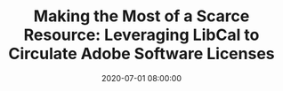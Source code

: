 ---
layout: poster
title: "Making the Most of a Scarce Resource: Leveraging LibCal to Circulate Adobe Software Licenses"
description: "Adobe (Photoshop, Illustrator, Creative Cloud, etc.) licenses are expensive and many institutions have to ration access to them. But many users are eager for access to their powerful software, and often need access only for a short time. Using open-source software that we will share with you, we use the Adobe User Management API to turn Adobe licenses on and off for users who reserve access to the software using LibCal’s “Equipment Checkout” feature. If a license is available (not checked out), users can get short-term access to the software almost instantaneously and without direct intervention by library staff. This lets us maintain an affordable number of licenses and legally and efficiently share them among students, faculty, and staff. This open source solution can also be used with other licenses that can be managed by an API."
date: 2020-07-01 08:00:00
speaker-data: [41, 14]
presenters:
  - {
      name: Ken Irwin,
      bio: "Ken Irwin is a Web Services Librarian at Miami University. He is interested in developing open-source solutions to solve challenging library issues and to make the most of our resources.",
      institution: "Miami University"
    }
  - {
      name: Michael Bomholt,
      bio: "Mike Bomholt is a Technology Development Manager at Miami University. He specializes in endpoint device and software management.",
      institution: "Miami University",
    }
video: "//www.youtube.com/embed/{video-id}"
session-contents:
 - type: video
   url: //www.youtube.com/embed/HdbQgiJMIGM
   title: Intro Video
 - type: image
   url: /img/posters/software-checkout.png
   title: Software Checkout Workflow
   alt: 
   text-description: "<ol><li>User checks software in/out in LibCal</li><li>The app fetches current LibCal checkouts</li><li>The app fetches current permissions from Adobe</li><li>The app compares list</li><li>The app pushes changes to the Adobe API</li><li>Adobe allows access to user</li></ol>"
supplemental-docs:
 - type: github
   url: https://github.com/Miamiohlibs/SoftwareCheckout
   title: SoftwareCheckout on Github
 - type: word
   url: /handouts/handout.docx
   title: My great worksheet
 - type: pdf
   url: /handouts/my-handout.pdf
   title: Sample Handout
 - type: website
   url: https://example.com/nifty-widget
   title: NiftyWidget we used to make it better!
isStaticPost: false
published: true
---